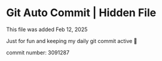 # Git Auto Commit | Hidden File

This file was added Feb 12, 2025

Just for fun and keeping my daily git commit active 🤪

commit number: 3091287
